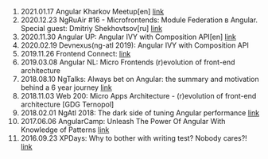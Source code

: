 1. 2021.01.17 Angular Kharkov Meetup[en] [link](https://youtu.be/XhNpxCHwWsg?t=2889)
2. 2020.12.23 NgRuAir #16 - Microfrontends: Module Federation в Angular. Special guest: Dmitriy Shekhovtsov[ru] [link](https://www.youtube.com/watch?v=sC3m6fRou6k)
3. 2020.11.30 Angular UP: Angular IVY with Composition API[en] [link](https://www.youtube.com/watch?v=lgS_VamyBrU)
4. 2020.02.19 Devnexus(ng-atl 2019): Angular IVY with Composition API
5. 2019.11.26 Frontend Connect: [link](https://frontend-con.io/speakers-2/#dmitriy)
6. 2019.03.08 Angular NL: Micro Frontends  (r)evolution of front-end architecture
7. 2018.08.10 NgTalks: Always bet on Angular: the summary and motivation behind a 6 year journey [link](https://www.youtube.com/watch?v=EvUvGjEEBOY)
8. 2018.11.03 Web 200: Micro Apps Architecture - (r)evolution of front-end architecture [GDG Ternopol]
9. 2018.02.01 NgAtl 2018: The dark side of tuning Angular performance [link](https://www.youtube.com/watch?v=KW8khE-AOxQ)
10. 2017.06.06 AngularCamp: Unleash The Power Of Angular With Knowledge of Patterns [link](https://www.youtube.com/watch?v=MRLjeatzhVY)
11. 2016.09.23 XPDays: Why to bother with writing test? Nobody cares?! [link](https://www.youtube.com/watch?v=xWOAYRFkE94)
